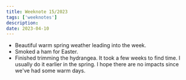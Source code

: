 ```yaml
---
title: Weeknote 15/2023
tags: ['weeknotes']
description: 
date: 2023-04-10
---
```

- Beautiful warm spring weather leading into the week. 
- Smoked a ham for Easter. 
- Finished trimming the hydrangea. It took a few weeks to find time. I usually do it earlier in the spring. I hope there are no impacts since we've had some warm days. 